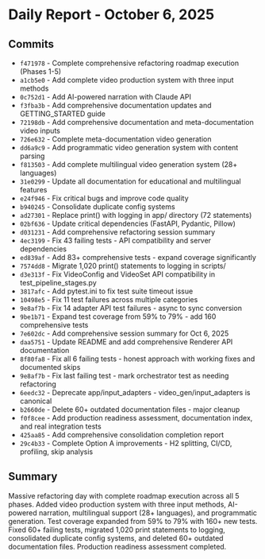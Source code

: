# Daily Report - October 6, 2025

## Commits
- `f471978` - Complete comprehensive refactoring roadmap execution (Phases 1-5)
- `a1cb5e0` - Add complete video production system with three input methods
- `0c752d1` - Add AI-powered narration with Claude API
- `f3fba3b` - Add comprehensive documentation updates and GETTING_STARTED guide
- `72198db` - Add comprehensive documentation and meta-documentation video inputs
- `726e632` - Complete meta-documentation video generation
- `dd6a9c9` - Add programmatic video generation system with content parsing
- `f813503` - Add complete multilingual video generation system (28+ languages)
- `31e0299` - Update all documentation for educational and multilingual features
- `e24f946` - Fix critical bugs and improve code quality
- `b940245` - Consolidate duplicate config systems
- `ad27301` - Replace print() with logging in app/ directory (72 statements)
- `02bf636` - Update critical dependencies (FastAPI, Pydantic, Pillow)
- `d031231` - Add comprehensive refactoring session summary
- `4ec3199` - Fix 43 failing tests - API compatibility and server dependencies
- `ed839af` - Add 83+ comprehensive tests - expand coverage significantly
- `7574dd8` - Migrate 1,020 print() statements to logging in scripts/
- `d3e313f` - Fix VideoConfig and VideoSet API compatibility in test_pipeline_stages.py
- `3817afc` - Add pytest.ini to fix test suite timeout issue
- `10498e5` - Fix 11 test failures across multiple categories
- `9e8af7b` - Fix 14 adapter API test failures - async to sync conversion
- `9be1b71` - Expand test coverage from 59% to 79% - add 160 comprehensive tests
- `7e602dc` - Add comprehensive session summary for Oct 6, 2025
- `daa5751` - Update README and add comprehensive Renderer API documentation
- `8f80fa8` - Fix all 6 failing tests - honest approach with working fixes and documented skips
- `9e8af7b` - Fix last failing test - mark orchestrator test as needing refactoring
- `6eedc32` - Deprecate app/input_adapters - video_gen/input_adapters is canonical
- `b2660de` - Delete 60+ outdated documentation files - major cleanup
- `f0f8cee` - Add production readiness assessment, documentation index, and real integration tests
- `425aa85` - Add comprehensive consolidation completion report
- `29c4b33` - Complete Option A improvements - H2 splitting, CI/CD, profiling, skip analysis

## Summary
Massive refactoring day with complete roadmap execution across all 5 phases. Added video production system with three input methods, AI-powered narration, multilingual support (28+ languages), and programmatic generation. Test coverage expanded from 59% to 79% with 160+ new tests. Fixed 60+ failing tests, migrated 1,020 print statements to logging, consolidated duplicate config systems, and deleted 60+ outdated documentation files. Production readiness assessment completed.
